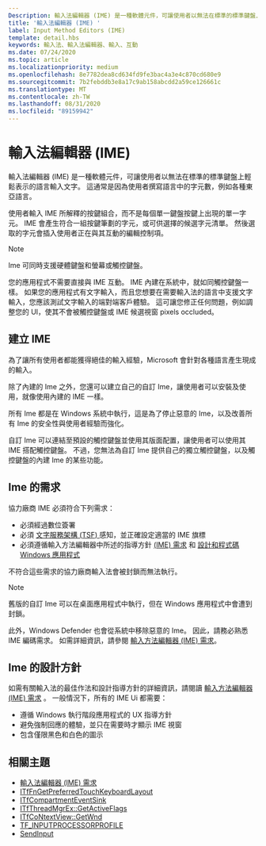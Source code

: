 ```yaml
---
Description: 輸入法編輯器 (IME) 是一種軟體元件，可讓使用者以無法在標準的標準鍵盤上輕鬆表示的語言輸入文字。
title: '輸入法編輯器 (IME) '
label: Input Method Editors (IME)
template: detail.hbs
keywords: 輸入法、輸入法編輯器、輸入、互動
ms.date: 07/24/2020
ms.topic: article
ms.localizationpriority: medium
ms.openlocfilehash: 8e7782dea8cd634fd9fe3bac4a3e4c870cd680e9
ms.sourcegitcommit: 7b2febddb3e8a17c9ab158abcdd2a59ce126661c
ms.translationtype: MT
ms.contentlocale: zh-TW
ms.lasthandoff: 08/31/2020
ms.locfileid: "89159942"
---
```

# <a name="input-method-editors-ime"></a>輸入法編輯器 (IME) 

輸入法編輯器 (IME) 是一種軟體元件，可讓使用者以無法在標準的標準鍵盤上輕鬆表示的語言輸入文字。 這通常是因為使用者撰寫語言中的字元數，例如各種東亞語言。

使用者輸入 IME 所解釋的按鍵組合，而不是每個單一鍵盤按鍵上出現的單一字元。 IME 會產生符合一組按鍵筆劃的字元，或可供選擇的候選字元清單。 然後選取的字元會插入使用者正在與其互動的編輯控制項。

> [!NOTE]
> Ime 可同時支援硬體鍵盤和螢幕或觸控鍵盤。

您的應用程式不需要直接與 IME 互動。 IME 內建在系統中，就如同觸控鍵盤一樣。 如果您的應用程式有文字輸入，而且您想要在需要輸入法的語言中支援文字輸入，您應該測試文字輸入的端對端客戶體驗。 這可讓您修正任何問題，例如調整您的 UI，使其不會被觸控鍵盤或 IME 候選視窗 pixels occluded。

## <a name="creating-an-ime"></a>建立 IME

為了讓所有使用者都能獲得絕佳的輸入經驗，Microsoft 會針對各種語言產生現成的輸入。

除了內建的 Ime 之外，您還可以建立自己的自訂 Ime，讓使用者可以安裝及使用，就像使用內建的 IME 一樣。

所有 Ime 都是在 Windows 系統中執行，這是為了停止惡意的 Ime，以及改善所有 Ime 的安全性與使用者經驗而強化。

自訂 Ime 可以連結至預設的觸控鍵盤並使用其版面配置，讓使用者可以使用其 IME 搭配觸控鍵盤。 不過，您無法為自訂 Ime 提供自己的獨立觸控鍵盤，以及觸控鍵盤的內建 Ime 的某些功能。

## <a name="requirements-for-imes"></a>Ime 的需求

協力廠商 IME 必須符合下列需求：

- 必須經過數位簽署
- 必須 [文字服務架構 (TSF) ](/windows/win32/tsf/text-services-framework) 感知，並正確設定適當的 IME 旗標
- 必須遵循輸入方法編輯器中所述的指導方針 [ (IME) 需求](input-method-editor-requirements.md) 和 [設計和程式碼 Windows 應用程式](../index.md)

不符合這些需求的協力廠商輸入法會被封鎖而無法執行。

> [!NOTE]
> 舊版的自訂 Ime 可以在桌面應用程式中執行，但在 Windows 應用程式中會遭到封鎖。

此外，Windows Defender 也會從系統中移除惡意的 Ime。 因此，請務必熟悉 IME 編碼需求。 如需詳細資訊，請參閱 [輸入方法編輯器 (IME) 需求](input-method-editor-requirements.md)。

## <a name="design-guidelines-for-imes"></a>Ime 的設計方針

如需有關輸入法的最佳作法和設計指導方針的詳細資訊，請閱讀 [輸入方法編輯器 (IME) 需求](input-method-editor-requirements.md) 。 一般情況下，所有的 IME Ui 都需要：

- 遵循 Windows 執行階段應用程式的 UX 指導方針
- 避免強制回應的體驗，並只在需要時才顯示 IME 視窗
- 包含僅限黑色和白色的圖示

## <a name="related-topics"></a>相關主題

- [輸入法編輯器 (IME) 需求](input-method-editor-requirements.md)
- [ITfFnGetPreferredTouchKeyboardLayout](/windows/win32/api/ctffunc/nn-ctffunc-itffngetpreferredtouchkeyboardlayout)
- [ITfCompartmentEventSink](/windows/win32/api/msctf/nn-msctf-itfcompartmenteventsink)
- [ITfThreadMgrEx::GetActiveFlags](/windows/win32/api/msctf/nf-msctf-itfthreadmgrex-getactiveflags)
- [ITfCoNtextView::GetWnd](/windows/win32/api/msctf/nf-msctf-itfcontextview-getwnd)
- [TF_INPUTPROCESSORPROFILE](/windows/win32/api/msctf/ns-msctf-tf_inputprocessorprofile)
- [SendInput](/windows/win32/api/winuser/nf-winuser-sendinput)